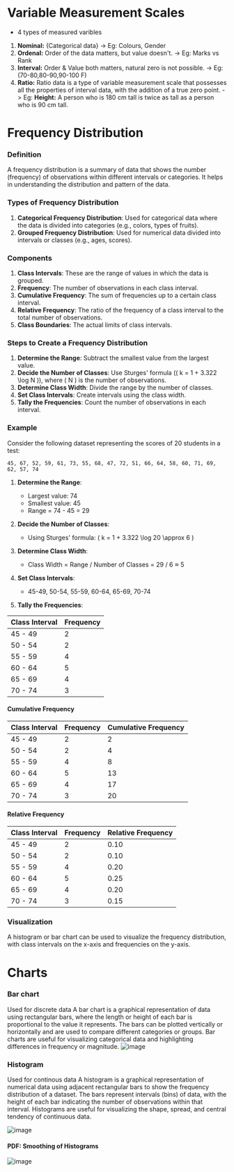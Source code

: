 # Variable Measurement Scales
- 4 types of measured varibles

1) **Nominal:** {Categorical data} -> Eg: Colours, Gender
2) **Ordenal:** Order of the data matters, but value doesn't. -> Eg: Marks vs Rank
3) **Interval:** Order & Value both matters, natural zero is not possible. -> Eg: (70-80,80-90,90-100 F)
4) **Ratio:** Ratio data is a type of variable measurement scale that possesses all the properties of interval data, with the addition of a true zero point. -> Eg: **Height:** A person who is 180 cm tall is twice as tall as a person who is 90 cm tall.

# Frequency Distribution
### Definition
A frequency distribution is a summary of data that shows the number (frequency) of observations within different intervals or categories. It helps in understanding the distribution and pattern of the data.

### Types of Frequency Distribution
1. **Categorical Frequency Distribution**: Used for categorical data where the data is divided into categories (e.g., colors, types of fruits).
2. **Grouped Frequency Distribution**: Used for numerical data divided into intervals or classes (e.g., ages, scores).

### Components
1. **Class Intervals**: These are the range of values in which the data is grouped.
2. **Frequency**: The number of observations in each class interval.
3. **Cumulative Frequency**: The sum of frequencies up to a certain class interval.
4. **Relative Frequency**: The ratio of the frequency of a class interval to the total number of observations.
5. **Class Boundaries**: The actual limits of class intervals.

### Steps to Create a Frequency Distribution
1. **Determine the Range**: Subtract the smallest value from the largest value.
2. **Decide the Number of Classes**: Use Sturges' formula (\( k = 1 + 3.322 \log N \)), where \( N \) is the number of observations.
3. **Determine Class Width**: Divide the range by the number of classes.
4. **Set Class Intervals**: Create intervals using the class width.
5. **Tally the Frequencies**: Count the number of observations in each interval.

### Example

Consider the following dataset representing the scores of 20 students in a test:
```
45, 67, 52, 59, 61, 73, 55, 68, 47, 72, 51, 66, 64, 58, 60, 71, 69, 62, 57, 74
```

1. **Determine the Range**:
   - Largest value: 74
   - Smallest value: 45
   - Range = 74 - 45 = 29

2. **Decide the Number of Classes**:
   - Using Sturges' formula: \( k = 1 + 3.322 \log 20 \approx 6 \)

3. **Determine Class Width**:
   - Class Width = Range / Number of Classes = 29 / 6 ≈ 5

4. **Set Class Intervals**:
   - 45-49, 50-54, 55-59, 60-64, 65-69, 70-74

5. **Tally the Frequencies**:

| Class Interval | Frequency |
|----------------|-----------|
| 45 - 49        | 2         |
| 50 - 54        | 2         |
| 55 - 59        | 4         |
| 60 - 64        | 5         |
| 65 - 69        | 4         |
| 70 - 74        | 3         |

#### Cumulative Frequency
| Class Interval | Frequency | Cumulative Frequency |
|----------------|-----------|----------------------|
| 45 - 49        | 2         | 2                    |
| 50 - 54        | 2         | 4                    |
| 55 - 59        | 4         | 8                    |
| 60 - 64        | 5         | 13                   |
| 65 - 69        | 4         | 17                   |
| 70 - 74        | 3         | 20                   |

#### Relative Frequency
| Class Interval | Frequency | Relative Frequency |
|----------------|-----------|--------------------|
| 45 - 49        | 2         | 0.10               |
| 50 - 54        | 2         | 0.10               |
| 55 - 59        | 4         | 0.20               |
| 60 - 64        | 5         | 0.25               |
| 65 - 69        | 4         | 0.20               |
| 70 - 74        | 3         | 0.15               |

### Visualization
A histogram or bar chart can be used to visualize the frequency distribution, with class intervals on the x-axis and frequencies on the y-axis.

# Charts
### Bar chart
Used for discrete data
A bar chart is a graphical representation of data using rectangular bars, where the length or height of each bar is proportional to the value it represents. The bars can be plotted vertically or horizontally and are used to compare different categories or groups. Bar charts are useful for visualizing categorical data and highlighting differences in frequency or magnitude.
![image](https://github.com/user-attachments/assets/6afe06cd-680f-4c4b-ae3c-a097d249e717)


### Histogram
Used for continous data
A histogram is a graphical representation of numerical data using adjacent rectangular bars to show the frequency distribution of a dataset. The bars represent intervals (bins) of data, with the height of each bar indicating the number of observations within that interval. Histograms are useful for visualizing the shape, spread, and central tendency of continuous data.

![image](https://github.com/user-attachments/assets/14a7abf4-62c4-4f4a-a768-0d419948d721)

#### PDF: Smoothing of Histograms

![image](https://github.com/user-attachments/assets/25796940-4f9f-475e-9dbf-f7029079eef0)










